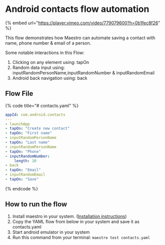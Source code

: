 # Android contacts flow automation

{% embed url="https://player.vimeo.com/video/779079600?h=0b1fec8f26" %}

This flow demonstrates how Maestro can automate saving a contact with name, phone number & email of a person.

Some notable interactions in this Flow:

1. Clicking on any element using: tapOn
2. Random data input using: inputRandomPersonName,inputRandomNumber & inputRandomEmail
3. Android back navigation using: back

## **Flow File**

{% code title="# contacts.yaml" %}
```yaml
appId: com.android.contacts
---
- launchApp
- tapOn: "Create new contact"
- tapOn: "First name"
- inputRandomPersonName
- tapOn: "Last name"
- inputRandomPersonName
- tapOn: "Phone"
- inputRandomNumber:
    length: 10
- back
- tapOn: "Email"
- inputRandomEmail
- tapOn: "Save"
```
{% endcode %}

## **How to run the flow**

1. Install maestro in your system. ([Installation instructions](../getting-started/installing-maestro/))
2. Copy the YAML flow from below in your system and save it as contacts.yaml
3. Start android emulator in your system
4. Run this command from your terminal: `maestro test contacts.yaml`
